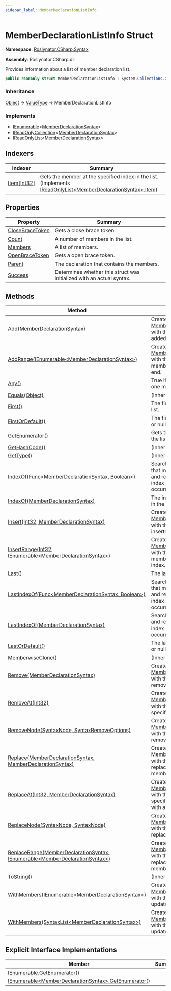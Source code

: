 ```yaml
---
sidebar_label: MemberDeclarationListInfo
---
```


# MemberDeclarationListInfo Struct

**Namespace**: [Roslynator.CSharp.Syntax](../index.md)

**Assembly**: Roslynator\.CSharp\.dll

  
Provides information about a list of member declaration list\.

```csharp
public readonly struct MemberDeclarationListInfo : System.Collections.Generic.IReadOnlyList<Microsoft.CodeAnalysis.CSharp.Syntax.MemberDeclarationSyntax>
```

### Inheritance

[Object](https://docs.microsoft.com/en-us/dotnet/api/system.object) &#x2192; [ValueType](https://docs.microsoft.com/en-us/dotnet/api/system.valuetype) &#x2192; MemberDeclarationListInfo

### Implements

* [IEnumerable](https://docs.microsoft.com/en-us/dotnet/api/system.collections.generic.ienumerable-1)&lt;[MemberDeclarationSyntax](https://docs.microsoft.com/en-us/dotnet/api/microsoft.codeanalysis.csharp.syntax.memberdeclarationsyntax)&gt;
* [IReadOnlyCollection](https://docs.microsoft.com/en-us/dotnet/api/system.collections.generic.ireadonlycollection-1)&lt;[MemberDeclarationSyntax](https://docs.microsoft.com/en-us/dotnet/api/microsoft.codeanalysis.csharp.syntax.memberdeclarationsyntax)&gt;
* [IReadOnlyList](https://docs.microsoft.com/en-us/dotnet/api/system.collections.generic.ireadonlylist-1)&lt;[MemberDeclarationSyntax](https://docs.microsoft.com/en-us/dotnet/api/microsoft.codeanalysis.csharp.syntax.memberdeclarationsyntax)&gt;

## Indexers

| Indexer | Summary |
| ------- | ------- |
| [Item\[Int32\]](Item/index.md) | Gets the member at the specified index in the list\. \(Implements [IReadOnlyList&lt;MemberDeclarationSyntax&gt;.Item](https://docs.microsoft.com/en-us/dotnet/api/system.collections.generic.ireadonlylist-1.item)\) |

## Properties

| Property | Summary |
| -------- | ------- |
| [CloseBraceToken](CloseBraceToken/index.md) | Gets a close brace token\. |
| [Count](Count/index.md) | A number of members in the list\. |
| [Members](Members/index.md) | A list of members\. |
| [OpenBraceToken](OpenBraceToken/index.md) | Gets a open brace token\. |
| [Parent](Parent/index.md) | The declaration that contains the members\. |
| [Success](Success/index.md) | Determines whether this struct was initialized with an actual syntax\. |

## Methods

| Method | Summary |
| ------ | ------- |
| [Add(MemberDeclarationSyntax)](Add/index.md) | Creates a new [MemberDeclarationListInfo](./index.md) with the specified member added at the end\. |
| [AddRange(IEnumerable&lt;MemberDeclarationSyntax&gt;)](AddRange/index.md) | Creates a new [MemberDeclarationListInfo](./index.md) with the specified members added at the end\. |
| [Any()](Any/index.md) | True if the list has at least one member\. |
| [Equals(Object)](https://docs.microsoft.com/en-us/dotnet/api/system.valuetype.equals) |  \(Inherited from [ValueType](https://docs.microsoft.com/en-us/dotnet/api/system.valuetype)\) |
| [First()](First/index.md) | The first member in the list\. |
| [FirstOrDefault()](FirstOrDefault/index.md) | The first member in the list or null if the list is empty\. |
| [GetEnumerator()](GetEnumerator/index.md) | Gets the enumerator for the list of members\. |
| [GetHashCode()](https://docs.microsoft.com/en-us/dotnet/api/system.valuetype.gethashcode) |  \(Inherited from [ValueType](https://docs.microsoft.com/en-us/dotnet/api/system.valuetype)\) |
| [GetType()](https://docs.microsoft.com/en-us/dotnet/api/system.object.gettype) |  \(Inherited from [Object](https://docs.microsoft.com/en-us/dotnet/api/system.object)\) |
| [IndexOf(Func&lt;MemberDeclarationSyntax, Boolean&gt;)](IndexOf/index.md#442472242) | Searches for a member that matches the predicate and returns zero\-based index of the first occurrence in the list\. |
| [IndexOf(MemberDeclarationSyntax)](IndexOf/index.md#3381813943) | The index of the member in the list\. |
| [Insert(Int32, MemberDeclarationSyntax)](Insert/index.md) | Creates a new [MemberDeclarationListInfo](./index.md) with the specified member inserted at the index\. |
| [InsertRange(Int32, IEnumerable&lt;MemberDeclarationSyntax&gt;)](InsertRange/index.md) | Creates a new [MemberDeclarationListInfo](./index.md) with the specified members inserted at the index\. |
| [Last()](Last/index.md) | The last member in the list\. |
| [LastIndexOf(Func&lt;MemberDeclarationSyntax, Boolean&gt;)](LastIndexOf/index.md#2832811949) | Searches for a member that matches the predicate and returns zero\-based index of the last occurrence in the list\. |
| [LastIndexOf(MemberDeclarationSyntax)](LastIndexOf/index.md#3105192583) | Searches for a member and returns zero\-based index of the last occurrence in the list\. |
| [LastOrDefault()](LastOrDefault/index.md) | The last member in the list or null if the list is empty\. |
| [MemberwiseClone()](https://docs.microsoft.com/en-us/dotnet/api/system.object.memberwiseclone) |  \(Inherited from [Object](https://docs.microsoft.com/en-us/dotnet/api/system.object)\) |
| [Remove(MemberDeclarationSyntax)](Remove/index.md) | Creates a new [MemberDeclarationListInfo](./index.md) with the specified member removed\. |
| [RemoveAt(Int32)](RemoveAt/index.md) | Creates a new [MemberDeclarationListInfo](./index.md) with the member at the specified index removed\. |
| [RemoveNode(SyntaxNode, SyntaxRemoveOptions)](RemoveNode/index.md) | Creates a new [MemberDeclarationListInfo](./index.md) with the specified node removed\. |
| [Replace(MemberDeclarationSyntax, MemberDeclarationSyntax)](Replace/index.md) | Creates a new [MemberDeclarationListInfo](./index.md) with the specified member replaced with the new member\. |
| [ReplaceAt(Int32, MemberDeclarationSyntax)](ReplaceAt/index.md) | Creates a new [MemberDeclarationListInfo](./index.md) with the member at the specified index replaced with a new member\. |
| [ReplaceNode(SyntaxNode, SyntaxNode)](ReplaceNode/index.md) | Creates a new [MemberDeclarationListInfo](./index.md) with the specified old node replaced with a new node\. |
| [ReplaceRange(MemberDeclarationSyntax, IEnumerable&lt;MemberDeclarationSyntax&gt;)](ReplaceRange/index.md) | Creates a new [MemberDeclarationListInfo](./index.md) with the specified member replaced with new members\. |
| [ToString()](https://docs.microsoft.com/en-us/dotnet/api/system.valuetype.tostring) |  \(Inherited from [ValueType](https://docs.microsoft.com/en-us/dotnet/api/system.valuetype)\) |
| [WithMembers(IEnumerable&lt;MemberDeclarationSyntax&gt;)](WithMembers/index.md#1171711008) | Creates a new [MemberDeclarationListInfo](./index.md) with the members updated\. |
| [WithMembers(SyntaxList&lt;MemberDeclarationSyntax&gt;)](WithMembers/index.md#30413986) | Creates a new [MemberDeclarationListInfo](./index.md) with the members updated\. |

## Explicit Interface Implementations

| Member | Summary |
| ------ | ------- |
| [IEnumerable.GetEnumerator()](System-Collections-IEnumerable-GetEnumerator/index.md) | |
| [IEnumerable&lt;MemberDeclarationSyntax&gt;.GetEnumerator()](System-Collections-Generic-IEnumerable-Microsoft-CodeAnalysis-CSharp-Syntax-MemberDeclarationSyntax--GetEnumerator/index.md) | |


